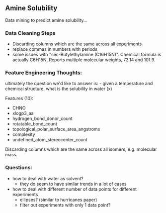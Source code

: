 ## Amine Solubility

Data mining to predict amine solubility...

### Data Cleaning Steps
* Discarding columns which are the same across all experiments
* replace commas in numbers with periods
* some issues with "sec-Butylethylamine (C16H15N)". Chemical formula is actually C6H15N. Reports multiple molecular weights, 73.14 and 101.9. 

### Feature Engineering Thoughts:
ultimately the question we'd like to answer is:
    - given a temperature and chemical structure, what is the solubility in water (x)

Features (10):
* CHNO
* xlogp3_aa
* hydrogen_bond_donor_count
* rotatable_bond_count
* topological_polar_surface_area_angstroms
* complexity
* undefined_atom_stereocenter_count

Discarding columns which are the same across all isomers, e.g. molecular mass.

### Questions:
* how to deal with water as solvent?
    * they do seem to have similar trends in a lot of cases
* how to deal with different number of data points for different experiments
    * ellipses? (similar to hurricanes paper)
    * filter out experiments with only 1 data point?
